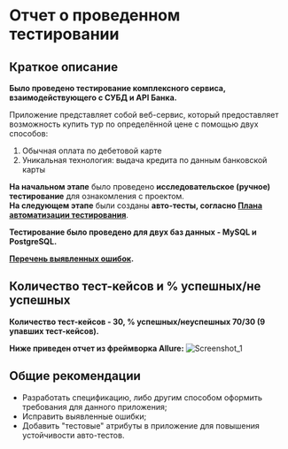 # Отчет о проведенном тестировании
## Краткое описание
**Было проведено тестирование комплексного сервиса, взаимодействующего с СУБД и API Банка.**

Приложение представляет собой веб-сервис, который предоставляет возможность купить тур по определённой цене с помощью двух способов:
1. Обычная оплата по дебетовой карте
1. Уникальная технология: выдача кредита по данным банковской карты

**На начальном этапе** было проведено **исследовательское (ручное) тестирование** для ознакомления с проектом.  
**На следующем этапе** были созданы **авто-тесты, согласно [Плана автоматизации тестирования](https://github.com/Olegzkv/QA-diploma/blob/main/docs/Plan.md)**.

**Тестирование было проведено для двух баз данных - MySQL и PostgreSQL.**

**[Перечень выявленных ошибок](https://github.com/Olegzkv/QA-diploma/issues).**
## Количество тест-кейсов и % успешных/не успешных
**Количество тест-кейсов - 30, % успешных/неуспешных  70/30 (9 упавших тест-кейсов).**

**Ниже приведен отчет из фреймворка Allure:**
![Screenshot_1](https://user-images.githubusercontent.com/115489963/233962145-cd273587-fb28-41de-a038-db55ae1460f1.jpg)



## Общие рекомендации
- Разработать спецификацию, либо другим способом оформить требования для данного приложения;
- Исправить выявленные ошибки;
- Добавить "тестовые" атрибуты в приложение для повышения устойчивости авто-тестов.
